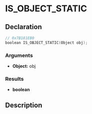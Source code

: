 # IS_OBJECT_STATIC

## Declaration
```cpp
// 0x7B181EB0
boolean IS_OBJECT_STATIC(Object obj);
```

### Arguments
- **Object:** obj

### Results
- **boolean**

## Description
